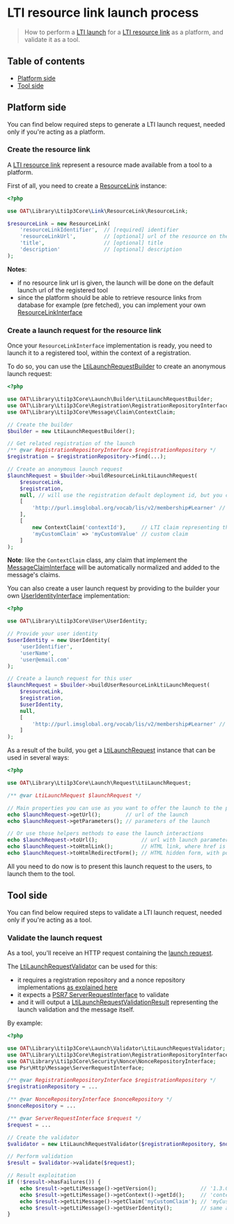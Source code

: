 # LTI resource link launch process

> How to perform a [LTI launch](http://www.imsglobal.org/spec/lti/v1p3#lti-launch-0) for a [LTI resource link](http://www.imsglobal.org/spec/lti/v1p3#resource-link-0) as a platform, and validate it as a tool.

## Table of contents

- [Platform side](#platform-side)
- [Tool side](#tool-side)

## Platform side

You can find below required steps to generate a LTI launch request, needed only if you're acting as a platform.

### Create the resource link

A [LTI resource link](http://www.imsglobal.org/spec/lti/v1p3#resource-link-0) represent a resource made available from a tool to a platform.

First of all, you need to create a [ResourceLink](../../src/Link/ResourceLink/ResourceLinkInterface.php) instance:
```php
<?php

use OAT\Library\Lti1p3Core\Link\ResourceLink\ResourceLink;

$resourceLink = new ResourceLink(
    'resourceLinkIdentifier',  // [required] identifier
    'resourceLinkUrl',         // [optional] url of the resource on the tool
    'title',                   // [optional] title
    'description'              // [optional] description
);
```
**Notes**:
- if no resource link url is given, the launch will be done on the default launch url of the registered tool
- since the platform should be able to retrieve resource links from database for example (pre fetched), you can implement your own [ResourceLinkInterface](../../src/Link/ResourceLink/ResourceLinkInterface.php)

### Create a launch request for the resource link

Once your `ResourceLinkInterface` implementation is ready, you need to launch it to a registered tool, within the context of a registration.

To do so, you can use the [LtiLaunchRequestBuilder](../../src/Launch/Builder/LtiLaunchRequestBuilder.php) to create an anonymous launch request:
```php
<?php

use OAT\Library\Lti1p3Core\Launch\Builder\LtiLaunchRequestBuilder;
use OAT\Library\Lti1p3Core\Registration\RegistrationRepositoryInterface;
use OAT\Library\Lti1p3Core\Message\Claim\ContextClaim;

// Create the builder
$builder = new LtiLaunchRequestBuilder();

// Get related registration of the launch
/** @var RegistrationRepositoryInterface $registrationRepository */
$registration = $registrationRepository->find(...);

// Create an anonymous launch request
$launchRequest = $builder->buildResourceLinkLtiLaunchRequest(
    $resourceLink,
    $registration,
    null, // will use the registration default deployment id, but you can pass a specific one
    [
        'http://purl.imsglobal.org/vocab/lis/v2/membership#Learner' // role
    ], 
    [
        new ContextClaim('contextId'),     // LTI claim representing the context 
        'myCustomClaim' => 'myCustomValue' // custom claim
    ]
);
```
**Note**: like the `ContextClaim` class, any claim that implement the [MessageClaimInterface](../../src/Message/Claim/MessageClaimInterface.php) will be automatically normalized and added to the message's claims.

You can also create a user launch request by providing to the builder your own [UserIdentityInterface](../../src/User/UserIdentityInterface.php) implementation:
```php
<?php

use OAT\Library\Lti1p3Core\User\UserIdentity;

// Provide your user identity
$userIdentity = new UserIdentity(
    'userIdentifier',
    'userName',
    'user@email.com'
);

// Create a launch request for this user
$launchRequest = $builder->buildUserResourceLinkLtiLaunchRequest(
    $resourceLink,
    $registration,
    $userIdentity,
    null, 
    [
        'http://purl.imsglobal.org/vocab/lis/v2/membership#Learner' // role
    ]
);
```

As a result of the build, you get a [LtiLaunchRequest](../../src/Launch/Request/LtiLaunchRequest.php) instance that can be used in several ways:
```php
<?php

use OAT\Library\Lti1p3Core\Launch\Request\LtiLaunchRequest;

/** @var LtiLaunchRequest $launchRequest */

// Main properties you can use as you want to offer the launch to the platform users
echo $launchRequest->getUrl();        // url of the launch
echo $launchRequest->getParameters(); // parameters of the launch

// Or use those helpers methods to ease the launch interactions
echo $launchRequest->toUrl();              // url with launch parameters as query parameters
echo $launchRequest->toHtmlLink();         // HTML link, where href is the output url
echo $launchRequest->toHtmlRedirectForm(); // HTML hidden form, with possibility of auto redirection
```

All you need to do now is to present this launch request to the users, to launch them to the tool.

## Tool side

You can find below required steps to validate a LTI launch request, needed only if you're acting as a tool.

### Validate the launch request

As a tool, you'll receive an HTTP request containing the [launch request](http://www.imsglobal.org/spec/lti/v1p3#resource-link-launch-request-message).

The [LtiLaunchRequestValidator](../../src/Launch/Validator/LtiLaunchRequestValidator.php) can be used for this:
- it requires a registration repository and a nonce repository implementations [as explained here](../quickstart/interfaces.md)
- it expects a [PSR7 ServerRequestInterface](https://www.php-fig.org/psr/psr-7/#321-psrhttpmessageserverrequestinterface) to validate
- and it will output a [LtiLaunchRequestValidationResult](../../src/Launch/Validator/LtiLaunchRequestValidationResult.php) representing the launch validation and the message itself.

By example:
```php
<?php

use OAT\Library\Lti1p3Core\Launch\Validator\LtiLaunchRequestValidator;
use OAT\Library\Lti1p3Core\Registration\RegistrationRepositoryInterface;
use OAT\Library\Lti1p3Core\Security\Nonce\NonceRepositoryInterface;
use Psr\Http\Message\ServerRequestInterface;

/** @var RegistrationRepositoryInterface $registrationRepository */
$registrationRepository = ...

/** @var NonceRepositoryInterface $nonceRepository */
$nonceRepository = ...

/** @var ServerRequestInterface $request */
$request = ...

// Create the validator
$validator = new LtiLaunchRequestValidator($registrationRepository, $nonceRepository);

// Perform validation
$result = $validator->validate($request);

// Result exploitation
if (!$result->hasFailures()) {
    echo $result->getLtiMessage()->getVersion();              // '1.3.0'
    echo $result->getLtiMessage()->getContext()->getId();     // 'contextId'
    echo $result->getLtiMessage()->getClaim('myCustomClaim'); // 'myCustomValue'
    echo $result->getLtiMessage()->getUserIdentity();         // same as above $userIdentity 
} 
```